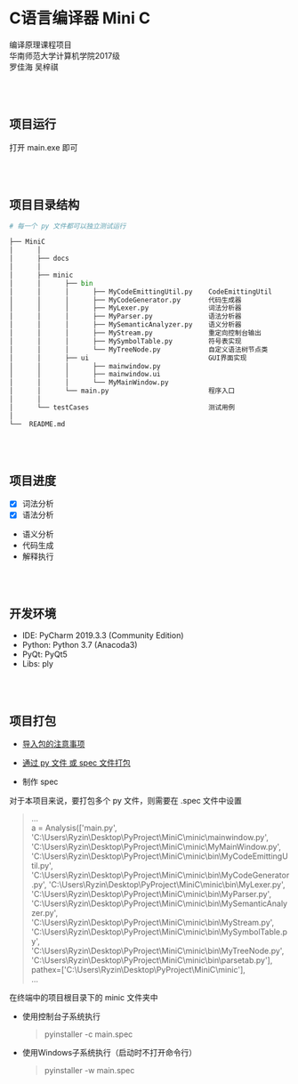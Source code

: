 # C语言编译器 Mini C 
编译原理课程项目  
华南师范大学计算机学院2017级   
罗佳海 吴梓祺

<br/>
<br/>

## 项目运行  

打开 main.exe 即可

<br/>
<br/>

## 项目目录结构

```python
# 每一个 py 文件都可以独立测试运行  

├── MiniC
│      │
│      ├── docs
│      │     
│      ├── minic
│      │      ├── bin
│      │      │      ├── MyCodeEmittingUtil.py    CodeEmittingUtil
│      │      │      ├── MyCodeGenerator.py       代码生成器
│      │      │      ├── MyLexer.py               词法分析器
│      │      │      ├── MyParser.py              语法分析器
│      │      │      ├── MySemanticAnalyzer.py    语义分析器
│      │      │      ├── MyStream.py              重定向控制台输出
│      │      │      ├── MySymbolTable.py         符号表实现
│      │      │      └── MyTreeNode.py            自定义语法树节点类
│      │      ├── ui                              GUI界面实现
│      │      │      ├── mainwindow.py
│      │      │      ├── mainwindow.ui
│      │      │      └── MyMainWindow.py
│      │      └── main.py                         程序入口
│      │ 
│      └── testCases                              测试用例
│      
└──  README.md
```

<br/>
<br/>

## 项目进度

- [x] 词法分析
- [x] 语法分析
- 语义分析
- 代码生成
- 解释执行

<br/>
<br/>

## 开发环境

- IDE: PyCharm 2019.3.3 (Community Edition)
- Python: Python 3.7 (Anacoda3)
- PyQt: PyQt5
- Libs: ply

<br/>
<br/>

## 项目打包  

- [导入包的注意事项](https://blog.csdn.net/djshichaoren/article/details/79801531)
- [通过 py 文件 或 spec 文件打包](https://blog.csdn.net/king_mountian/article/details/81664599)  

- 制作 spec

对于本项目来说，要打包多个 py 文件，则需要在 .spec 文件中设置
> ...  
> a = Analysis(['main.py',
              'C:\\Users\\Ryzin\\Desktop\\PyProject\\MiniC\\minic\\mainwindow.py',
              'C:\\Users\\Ryzin\\Desktop\\PyProject\\MiniC\\minic\\MyMainWindow.py',
              'C:\\Users\\Ryzin\\Desktop\\PyProject\\MiniC\\minic\\bin\\MyCodeEmittingUtil.py',
              'C:\\Users\\Ryzin\\Desktop\\PyProject\\MiniC\\minic\\bin\\MyCodeGenerator.py',
              'C:\\Users\\Ryzin\\Desktop\\PyProject\\MiniC\\minic\\bin\\MyLexer.py',
              'C:\\Users\\Ryzin\\Desktop\\PyProject\\MiniC\\minic\\bin\\MyParser.py',
              'C:\\Users\\Ryzin\\Desktop\\PyProject\\MiniC\\minic\\bin\\MySemanticAnalyzer.py',
              'C:\\Users\\Ryzin\\Desktop\\PyProject\\MiniC\\minic\\bin\\MyStream.py',
              'C:\\Users\\Ryzin\\Desktop\\PyProject\\MiniC\\minic\\bin\\MySymbolTable.py',
              'C:\\Users\\Ryzin\\Desktop\\PyProject\\MiniC\\minic\\bin\\MyTreeNode.py',
              'C:\\Users\\Ryzin\\Desktop\\PyProject\\MiniC\\minic\\bin\\parsetab.py'],  
             pathex=['C:\\Users\\Ryzin\\Desktop\\PyProject\\MiniC\\minic'],   
             ...

在终端中的项目根目录下的 minic 文件夹中

- 使用控制台子系统执行
  > pyinstaller -c main.spec

- 使用Windows子系统执行（启动时不打开命令行）
  > pyinstaller -w main.spec